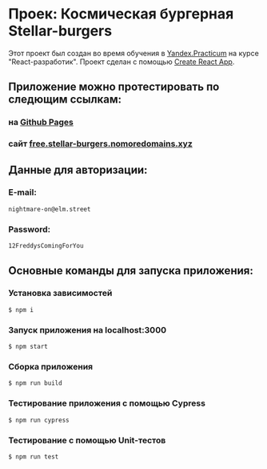 # Проек: Космическая бургерная Stellar-burgers

Этот проект был создан во время обучения в [Yandex.Practicum](https://practicum.yandex.ru) на курсе "React-разработик".
Проект сделан с помощью [Create React App](https://github.com/facebook/create-react-app).


## Приложение можно протестировать по следющим ссылкам:

### на [Github Pages](https://rayfreedom88.github.io/react-burger/)
### сайт [free.stellar-burgers.nomoredomains.xyz](https://free.stellar-burgers.nomoredomains.xyz/)


## Данные для авторизации:
### E-mail:
    nightmare-on@elm.street

### Password:
    12FreddysComingForYou


## Основные команды для запуска приложения:
### Установка зависимостей
    $ npm i

### Запуск приложения на localhost:3000
    $ npm start

### Сборка приложения
    $ npm run build

### Тестирование приложения с помощью Cypress
    $ npm run cypress

### Тестирование с помощью Unit-тестов
    $ npm run test
